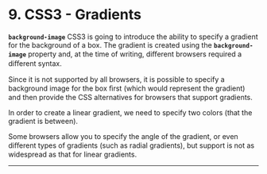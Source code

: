 # 9. CSS3 - Gradients

**`background-image`**
CSS3 is going to introduce the ability to specify a gradient for the background of a box. The gradient is created using the **`background-image`** property and, at the time of writing, diﬀerent browsers required a diﬀerent syntax.

Since it is not supported by all browsers, it is possible to specify a background image for the box ﬁrst (which would represent the gradient) and then provide the CSS alternatives for browsers that support gradients.

In order to create a linear gradient, we need to specify two colors (that the gradient is between).

Some browsers allow you to specify the angle of the gradient, or even diﬀerent types of gradients (such as radial gradients), but support is not as widespread as that for linear gradients.

---
